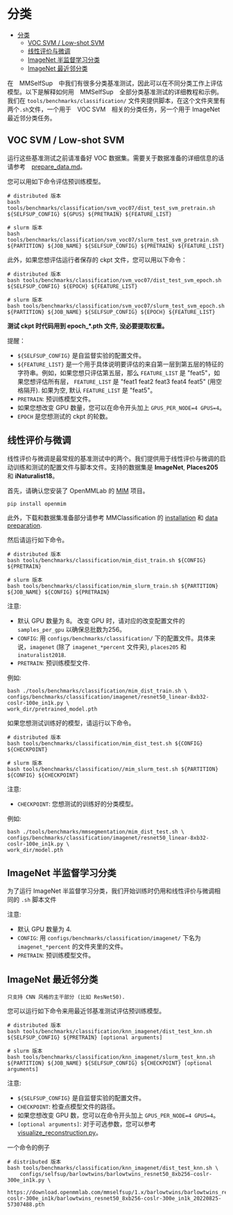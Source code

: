 # 分类

- [分类](#分类)
  - [VOC SVM / Low-shot SVM](#voc-svm--low-shot-svm)
  - [线性评价与微调](#线性评价与微调)
  - [ImageNet 半监督学习分类](#imagenet-半监督学习分类)
  - [ImageNet 最近邻分类](#imagenet-最近邻分类)

在　MMSelfSup　中我们有很多分类基准测试，因此可以在不同分类工作上评估模型。以下是解释如何用　MMSelfSup　全部分类基准测试的详细教程和示例。
我们在 `tools/benchmarks/classification/` 文件夹提供脚本，在这个文件夹里有两个`.sh`文件，一个用于　VOC SVM　相关的分类任务，另一个用于 ImageNet 最近邻分类任务。

## VOC SVM / Low-shot SVM

运行这些基准测试之前请准备好 VOC 数据集。需要关于数据准备的详细信息的话请参考　[prepare_data.md](./2_dataset_prepare.md)。

您可以用如下命令评估预训练模型。

```shell
# distributed 版本
bash tools/benchmarks/classification/svm_voc07/dist_test_svm_pretrain.sh ${SELFSUP_CONFIG} ${GPUS} ${PRETRAIN} ${FEATURE_LIST}

# slurm 版本
bash tools/benchmarks/classification/svm_voc07/slurm_test_svm_pretrain.sh ${PARTITION} ${JOB_NAME} ${SELFSUP_CONFIG} ${PRETRAIN} ${FEATURE_LIST}
```

此外，如果您想评估运行者保存的 ckpt 文件，您可以用以下命令：

```shell
# distributed 版本
bash tools/benchmarks/classification/svm_voc07/dist_test_svm_epoch.sh ${SELFSUP_CONFIG} ${EPOCH} ${FEATURE_LIST}

# slurm 版本
bash tools/benchmarks/classification/svm_voc07/slurm_test_svm_epoch.sh ${PARTITION} ${JOB_NAME} ${SELFSUP_CONFIG} ${EPOCH} ${FEATURE_LIST}
```

**测试 ckpt 时代码用到 epoch\_\*.pth 文件, 没必要提取权重。**

提醒：

- `${SELFSUP_CONFIG}` 是自监督实验的配置文件。
- `${FEATURE_LIST}` 是一个用于具体说明要评估的来自第一层到第五层的特征的字符串。例如，如果您想只评估第五层，那么 `FEATURE_LIST` 是 "feat5"，如果您想评估所有层， `FEATURE_LIST` 是 "feat1 feat2 feat3 feat4 feat5" (用空格隔开). 如果为空, 默认 `FEATURE_LIST` 是 "feat5"。
- `PRETRAIN`: 预训练模型文件。
- 如果您想改变 GPU 数量，您可以在命令开头加上 `GPUS_PER_NODE=4 GPUS=4`。
- `EPOCH` 是您想测试的 ckpt 的轮数。

## 线性评价与微调

线性评价与微调是最常规的基准测试中的两个。我们提供用于线性评价与微调的启动训练和测试的配置文件与脚本文件。支持的数据集是 **ImageNet**, **Places205** 和 **iNaturalist18**。

首先，请确认您安装了 OpenMMLab 的 [MIM](https://github.com/open-mmlab/mim) 项目。

```shell
pip install openmim
```

此外，下载和数据集准备部分请参考 MMClassification 的 [installation](https://github.com/open-mmlab/mmclassification/blob/dev-1.x/docs/en/install.md) 和 [data preparation](https://github.com/open-mmlab/mmclassification/blob/dev-1.x/docs/en/getting_started.md).

然后请运行如下命令。

```shell
# distributed 版本
bash tools/benchmarks/classification/mim_dist_train.sh ${CONFIG} ${PRETRAIN}

# slurm 版本
bash tools/benchmarks/classification/mim_slurm_train.sh ${PARTITION} ${JOB_NAME} ${CONFIG} ${PRETRAIN}
```

注意:

- 默认 GPU 数量为 8。 改变 GPU 时，请对应的改变配置文件的 `samples_per_gpu` 以确保总批数为256。
- `CONFIG`: 用 `configs/benchmarks/classification/` 下的配置文件。具体来说，`imagenet` (除了 `imagenet_*percent` 文件夹), `places205` 和 `inaturalist2018`.
- `PRETRAIN`: 预训练模型文件.

例如:

```shell
bash ./tools/benchmarks/classification/mim_dist_train.sh \
configs/benchmarks/classification/imagenet/resnet50_linear-8xb32-coslr-100e_in1k.py \
work_dir/pretrained_model.pth
```

如果您想测试训练好的模型，请运行以下命令。

```shell
# distributed 版本
bash tools/benchmarks/classification/mim_dist_test.sh ${CONFIG} ${CHECKPOINT}

# slurm 版本
bash tools/benchmarks/classification//mim_slurm_test.sh ${PARTITION} ${CONFIG} ${CHECKPOINT}
```

注意:

- `CHECKPOINT`: 您想测试的训练好的分类模型。

例如:

```shell
bash ./tools/benchmarks/mmsegmentation/mim_dist_test.sh \
configs/benchmarks/classification/imagenet/resnet50_linear-8xb32-coslr-100e_in1k.py \
work_dir/model.pth
```

## ImageNet 半监督学习分类

为了运行 ImageNet 半监督学习分类，我们开始训练时仍用和线性评价与微调相同的 `.sh` 脚本文件

注意:

- 默认 GPU 数量为 4.
- `CONFIG`: 用 `configs/benchmarks/classification/imagenet/` 下名为 `imagenet_*percent` 的文件夹里的文件。
- `PRETRAIN`: 预训练模型文件。

## ImageNet 最近邻分类

```注意
只支持 CNN 风格的主干部分 (比如 ResNet50).
```

您可以运行如下命令来用最近邻基准测试评估预训练模型。

```shell
# distributed 版本
bash tools/benchmarks/classification/knn_imagenet/dist_test_knn.sh ${SELFSUP_CONFIG} ${PRETRAIN} [optional arguments]

# slurm 版本
bash tools/benchmarks/classification/knn_imagenet/slurm_test_knn.sh ${PARTITION} ${JOB_NAME} ${SELFSUP_CONFIG} ${CHECKPOINT} [optional arguments]
```

注意:

- `${SELFSUP_CONFIG}` 是自监督实验的配置文件。
- `CHECKPOINT`: 检查点模型文件的路径。
- 如果您想改变 GPU 数，您可以在命令开头加上 `GPUS_PER_NODE=4 GPUS=4`。
- `[optional arguments]`: 对于可选参数，您可以参考 [visualize_reconstruction.py](https://github.com/open-mmlab/mmselfsup/blob/dev-1.x/tools/analysis_tools/visualize_reconstruction.py)。

一个命令的例子

```shell
# distributed 版本
bash tools/benchmarks/classification/knn_imagenet/dist_test_knn.sh \
    configs/selfsup/barlowtwins/barlowtwins_resnet50_8xb256-coslr-300e_in1k.py \
    https://download.openmmlab.com/mmselfsup/1.x/barlowtwins/barlowtwins_resnet50_8xb256-coslr-300e_in1k/barlowtwins_resnet50_8xb256-coslr-300e_in1k_20220825-57307488.pth
```
